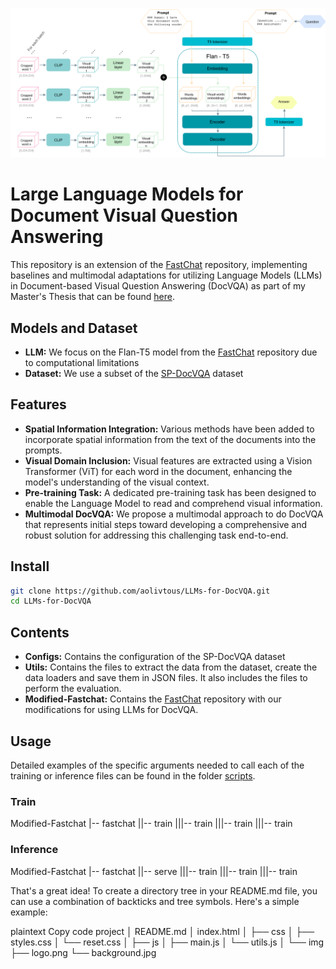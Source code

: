 ![Alt text](Figures/visualMethod3.png)

# Large Language Models for Document Visual Question Answering

This repository is an extension of the [FastChat](https://github.com/lm-sys/FastChat) repository, implementing baselines and multimodal adaptations for utilizing Language Models (LLMs) in Document-based Visual Question Answering (DocVQA) as part of my Master's Thesis that can be found [here](https://www.overleaf.com/read/fcmbtrrprdwc).

## Models and Dataset
- **LLM:** We focus on the Flan-T5 model from the [FastChat](https://github.com/lm-sys/FastChat) repository due to computational limitations
- **Dataset:** We use a subset of the [SP-DocVQA](https://rrc.cvc.uab.es/?ch=17) dataset 

## Features
- **Spatial Information Integration:** Various methods have been added to incorporate spatial information from the text of the documents into the prompts.
- **Visual Domain Inclusion:** Visual features are extracted using a Vision Transformer (ViT) for each word in the document, enhancing the model's understanding of the visual context.
- **Pre-training Task:** A dedicated pre-training task has been designed to enable the Language Model to read and comprehend visual information.
- **Multimodal DocVQA:** We propose a multimodal approach to do DocVQA that represents initial steps toward developing a comprehensive and robust solution for addressing this challenging task end-to-end. 

## Install
```bash
git clone https://github.com/aolivtous/LLMs-for-DocVQA.git
cd LLMs-for-DocVQA
```

## Contents
- **Configs:** Contains the configuration of the SP-DocVQA dataset
- **Utils:** Contains the files to extract the data from the dataset, create the data loaders and save them in JSON files. It also includes the files to perform the evaluation.
- **Modified-Fastchat:** Contains the [FastChat](https://github.com/lm-sys/FastChat) repository with our modifications for using LLMs for DocVQA.

## Usage
Detailed examples of the specific arguments needed to call each of the training or inference files can be found in the folder [scripts](https://github.com/aolivtous/LLMs-for-DocVQA/tree/main/Modified-Fastchat/scripts).

### Train 
Modified-Fastchat
|-- fastchat
||-- train
|||-- train
|||-- train
|||-- train
  
### Inference
Modified-Fastchat
|-- fastchat
||-- serve
|||-- train
|||-- train
|||-- train



That's a great idea! To create a directory tree in your README.md file, you can use a combination of backticks and tree symbols. Here's a simple example:

plaintext
Copy code
project
│   README.md
│   index.html
│
├── css
│   ├── styles.css
│   └── reset.css
│
├── js
│   ├── main.js
│   └── utils.js
│
└── img
    ├── logo.png
    └── background.jpg
